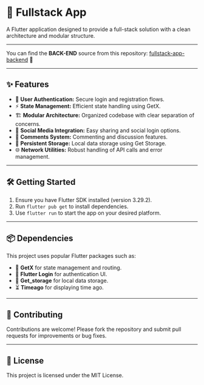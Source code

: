 # 🚀 Fullstack App

A Flutter application designed to provide a full-stack solution with a clean architecture and modular structure.

---

You can find the **BACK-END** source from this repository: [fullstack-app-backend]([https://github.com/AbdullahAlFaruque/fullstack-app-backend](https://github.com/OracleMatrix/flutter_fullstack_app)) 🔗

---

## ✨ Features

- 🔐 **User Authentication:** Secure login and registration flows.
- ⚡ **State Management:** Efficient state handling using GetX.
- 🏗️ **Modular Architecture:** Organized codebase with clear separation of concerns.
- 🤝 **Social Media Integration:** Easy sharing and social login options.
- 💬 **Comments System:** Commenting and discussion features.
- 💾 **Persistent Storage:** Local data storage using Get Storage.
- 🌐 **Network Utilities:** Robust handling of API calls and error management.

---

## 🛠️ Getting Started

1. Ensure you have Flutter SDK installed (version 3.29.2).
2. Run `flutter pub get` to install dependencies.
3. Use `flutter run` to start the app on your desired platform.

---

## 📦 Dependencies

This project uses popular Flutter packages such as:

- 📌 **GetX** for state management and routing.
- 🔐 **Flutter Login** for authentication UI.
- 💾 **Get_storage** for local data storage.
- ⏳ **Timeago** for displaying time ago.

---

## 🤝 Contributing

Contributions are welcome! Please fork the repository and submit pull requests for improvements or bug fixes.

---

## 📄 License

This project is licensed under the MIT License.
